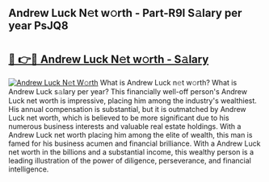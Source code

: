 ## Andrew Luck N𝚎t w𝚘rth - Part-R9l S𝚊lary per year PsJQ8

# <h2><a href="http://gc05koy.nevu.top/?p=Andrew+Luck">🔗 👉🔴 Andrew Luck N𝚎t w𝚘rth - S𝚊lary</a></h2>

[![Andrew Luck N𝚎t W𝚘rth](https://i.imgur.com/Oavwk0R.jpeg)](http://gc05koy.nevu.top/?p=Andrew+Luck)
What is Andrew Luck n𝚎t w𝚘rth? What is Andrew Luck s𝚊lary per year?
This financially well-off person's Andrew Luck net worth is impressive, placing him among the industry's wealthiest. His annual compensation is substantial, but it is outmatched by Andrew Luck net worth, which is believed to be more significant due to his numerous business interests and valuable real estate holdings. With a Andrew Luck net worth placing him among the elite of wealth, this man is famed for his business acumen and financial brilliance. With a Andrew Luck net worth in the billions and a substantial income, this wealthy person is a leading illustration of the power of diligence, perseverance, and financial intelligence.
